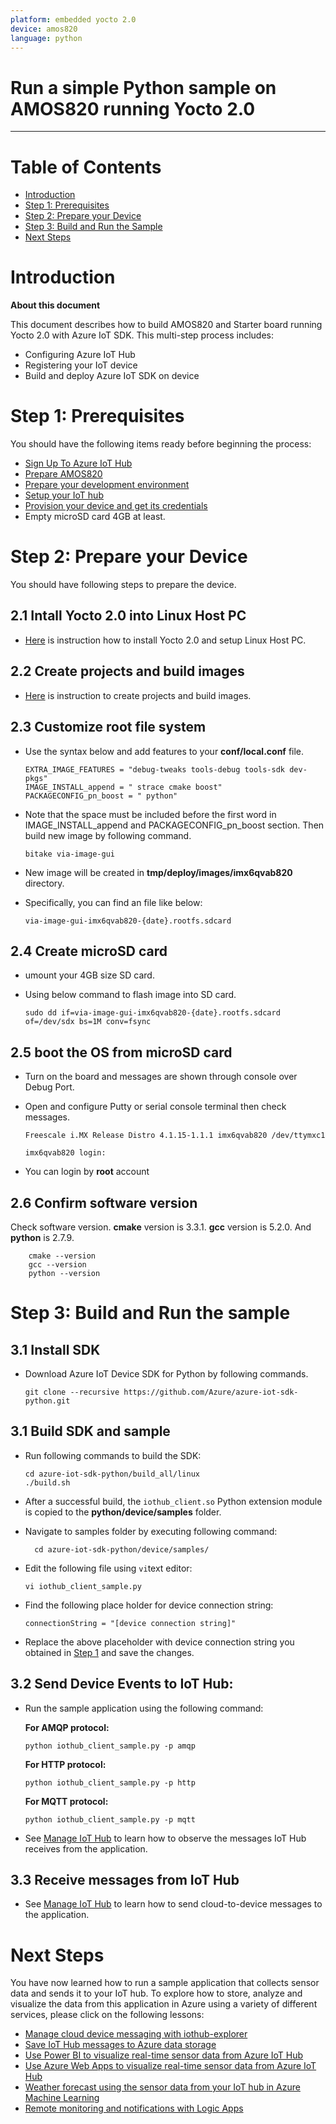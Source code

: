 ```yaml
---
platform: embedded yocto 2.0
device: amos820
language: python
---
```


Run a simple Python sample on AMOS820 running Yocto 2.0
===
---

# Table of Contents

-   [Introduction](#Introduction)
-   [Step 1: Prerequisites](#Prerequisites)
-   [Step 2: Prepare your Device](#PrepareDevice)
-   [Step 3: Build and Run the Sample](#Build)
-   [Next Steps](#NextSteps)

<a name="Introduction"></a>
# Introduction

**About this document**

This document describes how to build AMOS820 and Starter board running Yocto 2.0 with Azure IoT SDK. This multi-step process includes:
-   Configuring Azure IoT Hub
-   Registering your IoT device
-   Build and deploy Azure IoT SDK on device

<a name="Prerequisites"></a>
# Step 1: Prerequisites

You should have the following items ready before beginning the process:

-   [Sign Up To Azure IoT Hub][sign-iot-hub]
-   [Prepare AMOS820][setup-hardware]
-   [Prepare your development environment][setup-AMOS820-yocto]
-   [Setup your IoT hub][lnk-setup-iot-hub]
-   [Provision your device and get its credentials][lnk-manage-iot-hub]
-   Empty microSD card 4GB at least.

<a name="PrepareDevice"></a>
# Step 2: Prepare your Device

You should have following steps to prepare the device.

## 2.1 Intall Yocto 2.0 into Linux Host PC

-   [Here][setup-yocto] is instruction how to install Yocto 2.0 and setup Linux Host PC.

## 2.2 Create projects and build images

-   [Here][setup-AMOS820-yocto] is instruction to create projects and build images.

## 2.3 Customize root file system

-   Use the syntax below and add features to your **conf/local.conf** file.

        EXTRA_IMAGE_FEATURES = "debug-tweaks tools-debug tools-sdk dev-pkgs"
        IMAGE_INSTALL_append = " strace cmake boost"
        PACKAGECONFIG_pn_boost = " python"

-   Note that the space must be included before the first word in IMAGE_INSTALL_append and PACKAGECONFIG_pn_boost section. Then build new image by following command.

        bitake via-image-gui

-   New image will be created in **tmp/deploy/images/imx6qvab820** directory.
-   Specifically, you can find an file like below:

        via-image-gui-imx6qvab820-{date}.rootfs.sdcard


## 2.4 Create microSD card

-   umount your 4GB size SD card.
-   Using below command to flash image into SD card.

        sudo dd if=via-image-gui-imx6qvab820-{date}.rootfs.sdcard of=/dev/sdx bs=1M conv=fsync


## 2.5 boot the OS from microSD card

-   Turn on the board and messages are shown through console over Debug Port.
-   Open and configure Putty or serial console terminal then check messages.

        Freescale i.MX Release Distro 4.1.15-1.1.1 imx6qvab820 /dev/ttymxc1

        imx6qvab820 login:

-   You can login by **root** account


## 2.6 Confirm software version

Check software version. **cmake** version is 3.3.1. **gcc** version is 5.2.0. And **python** is 2.7.9.

        cmake --version
        gcc --version
        python --version


<a name="Build"></a>
# Step 3: Build and Run the sample

<a name="Load"></a>
## 3.1 Install SDK

-   Download Azure IoT Device SDK for Python by following commands.

        git clone --recursive https://github.com/Azure/azure-iot-sdk-python.git

## 3.1 Build SDK and sample

-   Run following commands to build the SDK:

        cd azure-iot-sdk-python/build_all/linux
        ./build.sh    

-   After a successful build, the `iothub_client.so` Python extension module is copied to the **python/device/samples** folder.

- Navigate to samples folder by executing following command:

        cd azure-iot-sdk-python/device/samples/

-   Edit the following file using `vi`text editor:

        vi iothub_client_sample.py

-   Find the following place holder for device connection string:

        connectionString = "[device connection string]"

-   Replace the above placeholder with device connection string you obtained in [Step 1](#Prerequisites) and save the changes.

## 3.2 Send Device Events to IoT Hub:

-   Run the sample application using the following command:

    **For AMQP protocol:**

        python iothub_client_sample.py -p amqp

    **For HTTP protocol:**

        python iothub_client_sample.py -p http

    **For MQTT protocol:**

        python iothub_client_sample.py -p mqtt

-   See [Manage IoT Hub][lnk-manage-iot-hub] to learn how to observe the messages IoT Hub receives from the application.

## 3.3 Receive messages from IoT Hub

-   See [Manage IoT Hub][lnk-manage-iot-hub] to learn how to send cloud-to-device messages to the application.

<a name="NextSteps"></a>
# Next Steps

You have now learned how to run a sample application that collects sensor data and sends it to your IoT hub. To explore how to store, analyze and visualize the data from this application in Azure using a variety of different services, please click on the following lessons:

-   [Manage cloud device messaging with iothub-explorer]
-   [Save IoT Hub messages to Azure data storage]
-   [Use Power BI to visualize real-time sensor data from Azure IoT Hub]
-   [Use Azure Web Apps to visualize real-time sensor data from Azure IoT Hub]
-   [Weather forecast using the sensor data from your IoT hub in Azure Machine Learning]
-   [Remote monitoring and notifications with Logic Apps]   

[Manage cloud device messaging with iothub-explorer]: https://docs.microsoft.com/en-us/azure/iot-hub/iot-hub-explorer-cloud-device-messaging
[Save IoT Hub messages to Azure data storage]: https://docs.microsoft.com/en-us/azure/iot-hub/iot-hub-store-data-in-azure-table-storage
[Use Power BI to visualize real-time sensor data from Azure IoT Hub]: https://docs.microsoft.com/en-us/azure/iot-hub/iot-hub-live-data-visualization-in-power-bi
[Use Azure Web Apps to visualize real-time sensor data from Azure IoT Hub]: https://docs.microsoft.com/en-us/azure/iot-hub/iot-hub-live-data-visualization-in-web-apps
[Weather forecast using the sensor data from your IoT hub in Azure Machine Learning]: https://docs.microsoft.com/en-us/azure/iot-hub/iot-hub-weather-forecast-machine-learning
[Remote monitoring and notifications with Logic Apps]: https://docs.microsoft.com/en-us/azure/iot-hub/iot-hub-monitoring-notifications-with-azure-logic-apps
[setup-hardware]: https://cdn.viaembedded.com/products/docs/amos-820/User+Manual/UM_AMOS-820_v1.09_161005.pdf
[setup-AMOS820-yocto]: https://cdn.viaembedded.com/products/docs/amos-820/Linux_Development_Guide/AMOS-820_Linux_BSP_v4.1.1_Development_Guide_v1.00_20170524.pdf
[sign-iot-hub]: https://account.windowsazure.com/signup?offer=ms-azr-0044p
[setup-yocto]: https://cdn.viaembedded.com/products/docs/amos-820/Linux_Development_Guide/AMOS-820_Linux_BSP_v4.1.1_Development_Guide_v1.00_20170524.pdf
[lnk-setup-iot-hub]: ../setup_iothub.md
[lnk-manage-iot-hub]: ../manage_iot_hub.md
